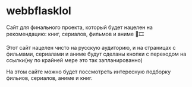 # webbflasklol
Сайт для финального проекта, который будет нацелен на рекомендацию: книг, сериалов, фильмов и аниме  📖🎞️

Этот сайт нацелен чисто на русскую аудиторию, и на страницах с фильмами, сериалами и аниме будут сделаны кнопки с переходом на ссылки(ну по крайней мере это так запланированно)

На этом сайте можно будет поссмотреть интересную подборку фильиов, сериалов, аниме и книг.


